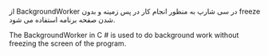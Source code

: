 از BackgroundWorker 
در سی شارپ به منظور انجام کار در پس زمینه و بدون 
freeze
شدن صفحه برنامه استفاده می شود.

The BackgroundWorker in C # is used to do background work without freezing the screen of the program.
